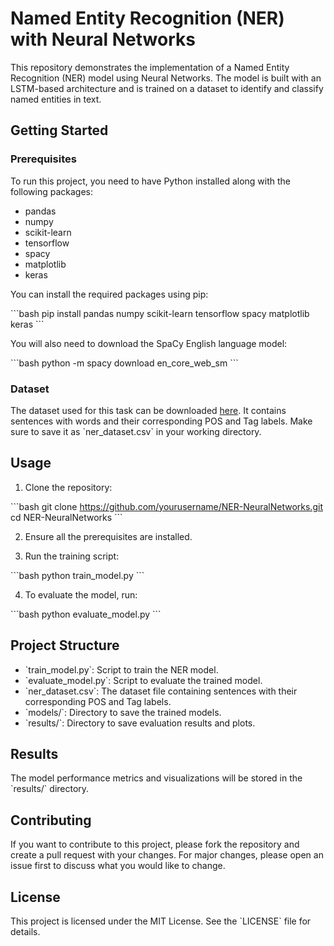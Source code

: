 
# Named Entity Recognition (NER) with Neural Networks

This repository demonstrates the implementation of a Named Entity Recognition (NER) model using Neural Networks. The model is built with an LSTM-based architecture and is trained on a dataset to identify and classify named entities in text.

## Getting Started

### Prerequisites

To run this project, you need to have Python installed along with the following packages:

- pandas
- numpy
- scikit-learn
- tensorflow
- spacy
- matplotlib
- keras

You can install the required packages using pip:

\`\`\`bash
pip install pandas numpy scikit-learn tensorflow spacy matplotlib keras
\`\`\`

You will also need to download the SpaCy English language model:

\`\`\`bash
python -m spacy download en_core_web_sm
\`\`\`

### Dataset

The dataset used for this task can be downloaded [here](#). It contains sentences with words and their corresponding POS and Tag labels. Make sure to save it as \`ner_dataset.csv\` in your working directory.

## Usage

1. Clone the repository:

\`\`\`bash
git clone https://github.com/yourusername/NER-NeuralNetworks.git
cd NER-NeuralNetworks
\`\`\`

2. Ensure all the prerequisites are installed.

3. Run the training script:

\`\`\`bash
python train_model.py
\`\`\`

4. To evaluate the model, run:

\`\`\`bash
python evaluate_model.py
\`\`\`

## Project Structure

- \`train_model.py\`: Script to train the NER model.
- \`evaluate_model.py\`: Script to evaluate the trained model.
- \`ner_dataset.csv\`: The dataset file containing sentences with their corresponding POS and Tag labels.
- \`models/\`: Directory to save the trained models.
- \`results/\`: Directory to save evaluation results and plots.

## Results

The model performance metrics and visualizations will be stored in the \`results/\` directory.

## Contributing

If you want to contribute to this project, please fork the repository and create a pull request with your changes. For major changes, please open an issue first to discuss what you would like to change.

## License

This project is licensed under the MIT License. See the \`LICENSE\` file for details.
